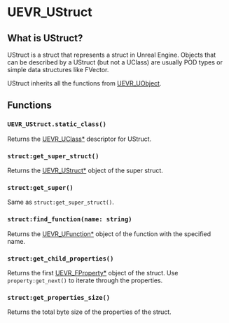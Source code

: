 # UEVR_UStruct

## What is UStruct?

UStruct is a struct that represents a struct in Unreal Engine. Objects that can be described by a UStruct (but not a UClass) are usually POD types or simple data structures like FVector.

UStruct inherits all the functions from [UEVR_UObject](UObject.md).

## Functions

### `UEVR_UStruct.static_class()`

Returns the [UEVR_UClass*](UClass.md) descriptor for UStruct.

### `struct:get_super_struct()`

Returns the [UEVR_UStruct*](UStruct.md) object of the super struct.

### `struct:get_super()`

Same as `struct:get_super_struct()`.

### `struct:find_function(name: string)`

Returns the [UEVR_UFunction*](UFunction.md) object of the function with the specified name.

### `struct:get_child_properties()`

Returns the first [UEVR_FProperty*](FProperty.md) object of the struct. Use `property:get_next()` to iterate through the properties.

### `struct:get_properties_size()`

Returns the total byte size of the properties of the struct.